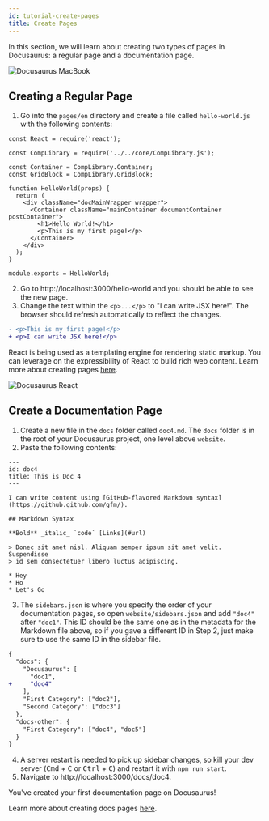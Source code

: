 ```yaml
---
id: tutorial-create-pages
title: Create Pages
---
```


In this section, we will learn about creating two types of pages in Docusaurus: a regular page and a documentation page.

<img alt="Docusaurus MacBook" src="/img/undraw_docusaurus_tree.svg" class="docImage"/>

## Creating a Regular Page

1. Go into the `pages/en` directory and create a file called `hello-world.js` with the following contents:

```
const React = require('react');

const CompLibrary = require('../../core/CompLibrary.js');

const Container = CompLibrary.Container;
const GridBlock = CompLibrary.GridBlock;

function HelloWorld(props) {
  return (
    <div className="docMainWrapper wrapper">
      <Container className="mainContainer documentContainer postContainer">
        <h1>Hello World!</h1>
        <p>This is my first page!</p>
      </Container>
    </div>
  );
}

module.exports = HelloWorld;
```

2. Go to http://localhost:3000/hello-world and you should be able to see the new page.
1. Change the text within the `<p>...</p>` to "I can write JSX here!". The browser should refresh automatically to reflect the changes.

```diff
- <p>This is my first page!</p>
+ <p>I can write JSX here!</p>
```

React is being used as a templating engine for rendering static markup. You can leverage on the expressibility of React to build rich web content. Learn more about creating pages [here](custom-pages).

<img alt="Docusaurus React" src="/img/undraw_docusaurus_react.svg" class="docImage"/>

## Create a Documentation Page

1. Create a new file in the `docs` folder called `doc4.md`. The `docs` folder is in the root of your Docusaurus project, one level above `website`.
1. Paste the following contents:

```
---
id: doc4
title: This is Doc 4
---

I can write content using [GitHub-flavored Markdown syntax](https://github.github.com/gfm/).

## Markdown Syntax

**Bold** _italic_ `code` [Links](#url)

> Donec sit amet nisl. Aliquam semper ipsum sit amet velit. Suspendisse
> id sem consectetuer libero luctus adipiscing.

* Hey
* Ho
* Let's Go
```

3. The `sidebars.json` is where you specify the order of your documentation pages, so open `website/sidebars.json` and add `"doc4"` after `"doc1"`. This ID should be the same one as in the metadata for the Markdown file above, so if you gave a different ID in Step 2, just make sure to use the same ID in the sidebar file.

```diff
{
  "docs": {
    "Docusaurus": [
      "doc1",
+     "doc4"
    ],
    "First Category": ["doc2"],
    "Second Category": ["doc3"]
  },
  "docs-other": {
    "First Category": ["doc4", "doc5"]
  }
}
```

4. A server restart is needed to pick up sidebar changes, so kill your dev server (<kbd>Cmd</kbd> + <kbd>C</kbd> or <kbd>Ctrl</kbd> + <kbd>C</kbd>) and restart it with `npm run start`.
1. Navigate to http://localhost:3000/docs/doc4.

You've created your first documentation page on Docusaurus!

Learn more about creating docs pages [here](navigation).
